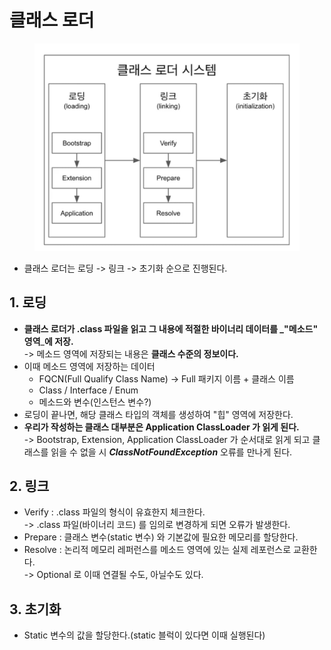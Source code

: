 # 클래스 로더

<figure><img src="../../../.gitbook/assets/image.png" alt=""><figcaption></figcaption></figure>

* 클래스 로더는 로딩 -> 링크 -> 초기화 순으로 진행된다.

## 1. 로딩

* **클래스 로더가 .class 파일을 읽고 그 내용에 적절한 바이너리 데이터를 **_**"메소드" 영역**_**에 저장.**\
  \-> 메소드 영역에 저장되는 내용은 **클래스 수준의 정보이다.**
* 이때 메소드 영역에 저장하는 데이터
  * FQCN(Full Qualify Class Name) -> Full 패키지 이름 + 클래스 이름
  * Class / Interface / Enum
  * 메소드와 변수(인스턴스 변수?)
* 로딩이 끝나면, 해당 클래스 타입의 객체를 생성하여 "힙" 영역에 저장한다.
* **우리가 작성하는 클래스 대부분은 Application ClassLoader 가 읽게 된다.**\
  \-> Bootstrap, Extension, Application ClassLoader 가 순서대로 읽게 되고 클래스를 읽을 수 없을 시 _**ClassNotFoundException**_ 오류를 만나게 된다.

## 2. 링크

* Verify : .class 파일의 형식이 유효한지 체크한다.\
  \-> .class 파일(바이너리 코드) 를 임의로 변경하게 되면 오류가 발생한다.
* Prepare : 클래스 변수(static 변수) 와 기본값에 필요한 메모리를 할당한다.
* Resolve : 논리적 메모리 레퍼런스를 메소드 영역에 있는 실제 레포런스로 교환한다.\
  \-> Optional 로 이때 연결될 수도, 아닐수도 있다.

## 3. 초기화

* Static 변수의 값을 할당한다.(static 블럭이 있다면 이때 실행된다)
